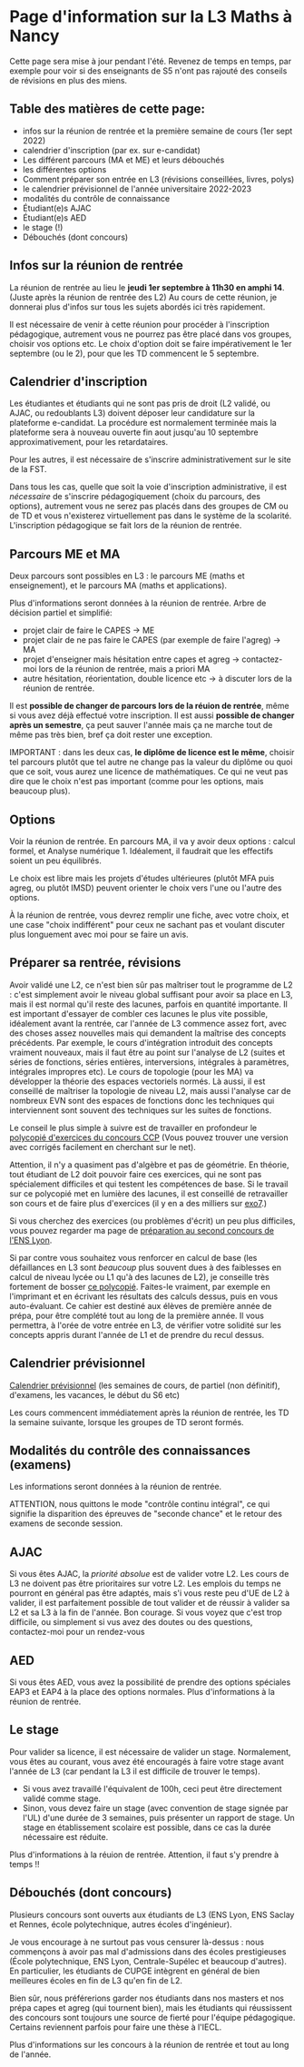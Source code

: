 Page d'information sur la L3 Maths à Nancy
==========================================

Cette page sera mise à jour pendant l'été. Revenez de temps en temps, par exemple pour voir si des enseignants de S5 n'ont pas rajouté des conseils de révisions en plus des miens.

Table des matières de cette page:
---------------------------------

- infos sur la réunion de rentrée et la première semaine de cours (1er sept 2022)
- calendrier d'inscription (par ex. sur e-candidat)
- Les différent parcours (MA et ME) et leurs débouchés
- les différentes options
- Comment préparer son entrée en L3 (révisions conseillées, livres, polys)
- le calendrier prévisionnel de l'année universitaire 2022-2023
- modalités du contrôle de connaissance
- Étudiant(e)s AJAC
- Étudiant(e)s AED
- le stage (!)
- Débouchés (dont concours)



Infos sur la réunion de rentrée
--------------------------------

La réunion de rentrée au lieu le **jeudi 1er septembre à 11h30 en amphi 14**. (Juste après la réunion de rentrée des L2)
Au cours de cette réunion, je donnerai plus d'infos sur tous les sujets abordés ici très rapidement.

Il est nécessaire de venir à cette réunion pour procéder à l'inscription pédagogique, autrement vous ne pourrez pas être placé dans vos groupes, choisir vos options etc. Le choix d'option doit se faire impérativement le 1er septembre (ou le 2), pour que les TD commencent le 5 septembre.

Calendrier d'inscription
------------------------

Les étudiantes et étudiants qui ne sont pas pris de droit (L2 validé, ou AJAC, ou redoublants L3) doivent déposer leur candidature sur la plateforme e-candidat. La procédure est normalement terminée mais la plateforme sera à nouveau ouverte fin aout jusqu'au 10 septembre approximativement, pour les retardataires.

Pour les autres, il est nécessaire de s'inscrire administrativement sur le site de la FST.

Dans tous les cas, quelle que soit la voie d'inscription administrative, il est *nécessaire* de s'inscrire pédagogiquement (choix du parcours, des options), autrement vous ne serez pas placés dans des groupes de CM ou de TD et vous n'existerez virtuellement pas dans le système de la scolarité. L'inscription pédagogique se fait lors de la réunion de rentrée.


Parcours ME et MA
-----------------

Deux parcours sont possibles en L3 : le parcours ME (maths et enseignement), et le parcours MA (maths et applications).

Plus d'informations seront données à la réunion de rentrée. Arbre de décision partiel et simplifié:
- projet clair de faire le CAPES -> ME
- projet clair de ne pas faire le CAPES (par exemple de faire l'agreg) -> MA 
- projet d'enseigner mais hésitation entre capes et agreg -> contactez-moi lors de la réunion de rentrée, mais a priori MA
- autre hésitation, réorientation, double licence etc -> à discuter lors de la réunion de rentrée.

Il est **possible de changer de parcours lors de la réuion de rentrée**, même si vous avez déjà effectué votre inscription.
Il est aussi **possible de changer après un semestre**, ça peut sauver l'année mais ça ne marche tout de même pas très bien, bref ça doit rester une exception.

IMPORTANT : dans les deux cas, **le diplôme de licence est le même**, choisir tel parcours plutôt que tel autre ne change pas la valeur du diplôme ou quoi que ce soit, vous aurez une licence de mathématiques. Ce qui ne veut pas dire que le choix n'est pas important (comme pour les options, mais beaucoup plus).

Options
-------

Voir la réunion de rentrée. En parcours MA, il va y avoir deux options : calcul formel, et Analyse numérique 1. Idéalement, il faudrait que les effectifs soient un peu équilibrés. 

Le choix est libre mais les projets d'études ultérieures (plutôt MFA puis agreg, ou plutôt IMSD) peuvent orienter le choix vers l'une ou l'autre des options.

À la réunion de rentrée, vous devrez remplir une fiche, avec votre choix, et une case "choix indifférent" pour ceux ne sachant pas et voulant discuter plus longuement avec moi pour se faire un avis.



Préparer sa rentrée, révisions
------------------------------

Avoir validé une L2, ce n'est bien sûr pas maîtriser tout le programme de L2 : c'est simplement avoir le niveau global suffisant pour avoir sa place en L3, mais il est normal qu'il reste des lacunes, parfois en quantité importante.
Il est important d'essayer de combler ces lacunes le plus vite possible, idéalement avant la rentrée, car l'année de L3 commence assez fort, avec des choses assez nouvelles mais qui demandent la maîtrise des concepts précédents. Par exemple, le cours d'intégration introduit des concepts vraiment nouveaux, mais il faut être au point sur l'analyse de L2 (suites et séries de fonctions, séries entières, interversions, intégrales à paramètres, intégrales impropres etc). Le cours de topologie (pour les MA) va développer la théorie des espaces vectoriels normés. Là aussi, il est conseillé de maîtriser la topologie de niveau L2, mais aussi l'analyse car de nombreux EVN sont des espaces de fonctions donc les techniques qui interviennent sont souvent des techniques sur les suites de fonctions.

Le conseil le plus simple à suivre est de travailler en profondeur le [polycopié d'exercices du concours CCP](https://www.concours-commun-inp.fr/_attachment/nouvel-accordeon-2/banque%20finale%20sans%20corr%2022-V2.pdf?download=true) (Vous pouvez trouver une version avec corrigés facilement en cherchant sur le net).

Attention, il n'y a quasiment pas d'algèbre et pas de géométrie. En théorie, tout étudiant de L2 doit pouvoir faire ces exercices, qui ne sont pas spécialement difficiles et qui testent les compétences de base. Si le travail sur ce polycopié met en lumière des lacunes, il est conseillé de retravailler son cours et de faire plus d'exercices (il y en a des milliers sur [exo7](http://exo7.emath.fr/search.php).)

Si vous cherchez des exercices (ou problèmes d'écrit) un peu plus difficiles, vous pouvez regarder ma page de [préparation au second concours de l'ENS Lyon](http://dmegy.perso.math.cnrs.fr/2ndconcours/).

Si par contre vous souhaitez vous renforcer en calcul de base (les défaillances en L3 sont *beaucoup* plus souvent dues à des faiblesses en calcul de niveau lycée ou L1 qu'à des lacunes de L2), je conseille très fortement de bosser [ce polycopié](https://colasbd.github.io/cdc/cahier_de_calcul_v11.pdf).
Faites-le vraiment, par exemple en l'imprimant et en écrivant les résultats des calculs dessus, puis en vous auto-évaluant. Ce cahier est destiné aux élèves de première année de prépa, pour être complété tout au long de la première année. Il vous permettra, à l'orée de votre entrée en L3, de vérifier votre solidité sur les concepts appris durant l'année de L1 et de prendre du recul dessus.


Calendrier prévisionnel
-----------------------

[Calendrier prévisionnel](cal-2022-2023v0.png) (les semaines de cours, de partiel (non définitif), d'examens, les vacances, le début du S6 etc)

Les cours commencent immédiatement après la réunion de rentrée, les TD la semaine suivante, lorsque les groupes de TD seront formés.


Modalités du contrôle des connaissances (examens)
---------------------------------------

Les informations seront données à la réunion de rentrée.

ATTENTION, nous quittons le mode "contrôle continu intégral", ce qui signifie la disparition des épreuves de "seconde chance" et le retour des examens de seconde session. 

AJAC
----

Si vous êtes AJAC, la *priorité absolue* est de valider votre L2. Les cours de L3 ne doivent pas être prioritaires sur votre L2. Les emplois du temps ne pourront en général pas être adaptés, mais s'i vous reste peu d'UE de L2 à valider, il est parfaitement possible de tout valider et de réussir à valider sa L2 et sa L3 à la fin de l'année. Bon courage.
Si vous voyez que c'est trop difficile, ou simplement si vus avez des doutes ou des questions, contactez-moi pour un rendez-vous

AED
---

Si vous êtes AED, vous avez la possibilité de prendre des options spéciales EAP3 et EAP4 à la place des options normales. Plus d'informations à la réunion de rentrée.


Le stage
--------

Pour valider sa licence, il est nécessaire de valider un stage. Normalement, vous êtes au courant, vous avez été encouragés à faire votre stage avant l'année de L3 (car pendant la L3 il est difficile de trouver le temps).
- Si vous avez travaillé l'équivalent de 100h, ceci peut être directement validé comme stage.
- Sinon, vous devez faire un stage (avec convention de stage signée par l'UL) d'une durée de 3 semaines, puis présenter un rapport de stage. Un stage en établissement scolaire est possible, dans ce cas la durée nécessaire est réduite.

Plus d'informations à la réuion de rentrée. Attention, il faut s'y prendre à temps !!


Débouchés (dont concours)
--------------------------

Plusieurs concours sont ouverts aux étudiants de L3 (ENS Lyon, ENS Saclay et Rennes, école polytechnique, autres écoles d'ingénieur).

Je vous encourage à ne surtout pas vous censurer là-dessus :  nous commençons à avoir pas mal d'admissions dans des écoles prestigieuses (École polytechnique, ENS Lyon, Centrale-Supélec et beaucoup d'autres). En particulier, les étudiants de CUPGE intègrent en général de bien meilleures écoles en fin de L3 qu'en fin de L2.

Bien sûr, nous préférerions garder nos étudiants dans nos masters et nos prépa capes et agreg (qui tournent bien), mais les étudiants qui réussissent des concours sont toujours une source de fierté pour l'équipe pédagogique. Certains reviennent parfois pour faire une thèse à l'IECL.


Plus d'informations sur les concours à la réunion de rentrée et tout au long de l'année.





